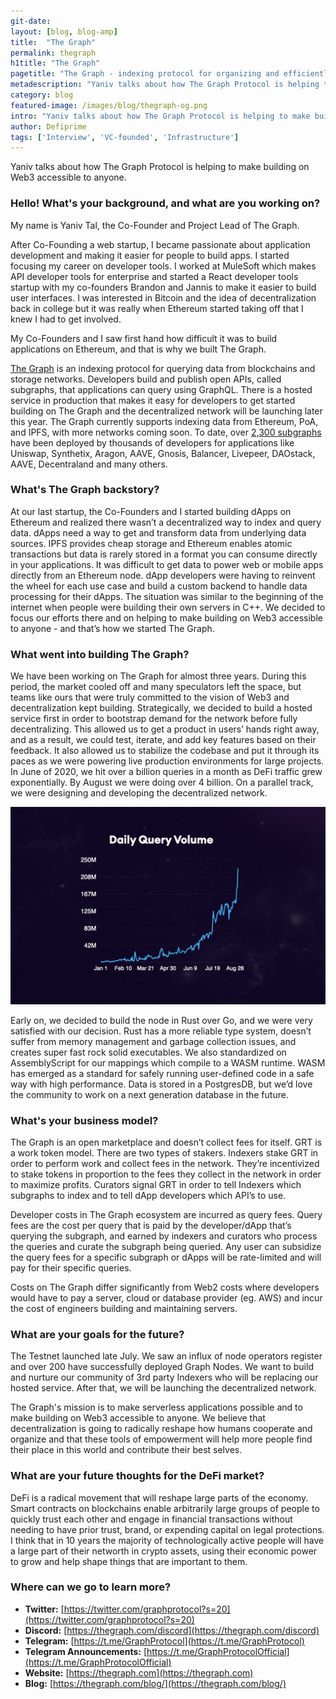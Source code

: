 ```yaml
---
git-date:
layout: [blog, blog-amp]
title:  "The Graph"
permalink: thegraph
h1title: "The Graph"
pagetitle: "The Graph - indexing protocol for organizing and efficiently accessing data from blockchains"
metadescription: "Yaniv talks about how The Graph Protocol is helping to make building on Web3 accessible to anyone. The Graph is an indexing protocol for organizing and efficiently accessing data from blockchains and storage networks"
category: blog
featured-image: /images/blog/thegraph-og.png
intro: "Yaniv talks about how The Graph Protocol is helping to make building on Web3 accessible to anyone"
author: Defiprime
tags: ['Interview', 'VC-founded', 'Infrastructure']
---
```

Yaniv talks about how The Graph Protocol is helping to make building on Web3 accessible to anyone.

### Hello! What's your background, and what are you working on?

My name is Yaniv Tal, the Co-Founder and Project Lead of The Graph.

After Co-Founding a web startup, I became passionate about application development and making it easier for people to build apps. I started focusing my career on developer tools. I worked at MuleSoft which makes API developer tools for enterprise and started a React developer tools startup with my co-founders Brandon and Jannis to make it easier to build user interfaces. I was interested in Bitcoin and the idea of decentralization back in college but it was really when Ethereum started taking off that I knew I had to get involved.

My Co-Founders and I saw first hand how difficult it was to build applications on Ethereum, and that is why we built The Graph.

[The Graph](https://thegraph.com/) is an indexing protocol for querying data from blockchains and storage networks. Developers build and publish open APIs, called subgraphs, that applications can query using GraphQL. There is a hosted service in production that makes it easy for developers to get started building on The Graph and the decentralized network will be launching later this year. The Graph currently supports indexing data from Ethereum, PoA, and IPFS, with more networks coming soon. To date, over [2,300 subgraphs](https://thegraph.com/explorer/) have been deployed by thousands of developers for applications like Uniswap, Synthetix, Aragon, AAVE, Gnosis, Balancer, Livepeer, DAOstack, AAVE, Decentraland and many others.


### What's The Graph backstory?

At our last startup, the Co-Founders and I started building dApps on Ethereum and realized there wasn’t a decentralized way to index and query data. dApps need a way to get and transform data from underlying data sources. IPFS provides cheap storage and Ethereum enables atomic transactions but data is rarely stored in a format you can consume directly in your applications. It was difficult to get data to power web or mobile apps directly from an Ethereum node. dApp developers were having to reinvent the wheel for each use case and build a custom backend to handle data processing for their dApps. The situation was similar to the beginning of the internet when people were building their own servers in C++. We decided to focus our efforts there and on helping to make building on Web3 accessible to anyone - and that’s how we started The Graph.


### What went into building The Graph?

We have been working on The Graph for almost three years. During this period, the market cooled off and many speculators left the space, but teams like ours that were truly committed to the vision of Web3 and decentralization kept building. Strategically, we decided to build a hosted service first in order to bootstrap demand for the network before fully decentralizing. This allowed us to get a product in users’ hands right away, and as a result, we could test, iterate, and add key features based on their feedback. It also allowed us to stabilize the codebase and put it through its paces as we were powering live production environments for large projects. In June of 2020, we hit over a billion queries in a month as DeFi traffic grew exponentially. By August we were doing over 4 billion. On a parallel track, we were designing and developing the decentralized network.


![](/images/blog/the-graph/image1.jpg)


Early on, we decided to build the node in Rust over Go, and we were very satisfied with our decision. Rust has a more reliable type system, doesn’t suffer from memory management and garbage collection issues, and creates super fast rock solid executables. We also standardized on AssemblyScript for our mappings which compile to a WASM runtime. WASM has emerged as a standard for safely running user-defined code in a safe way with high performance. Data is stored in a PostgresDB, but we’d love the community to work on a next generation database in the future.


### What's your business model?

The Graph is an open marketplace and doesn’t collect fees for itself. GRT is a work token model. There are two types of stakers. Indexers stake GRT in order to perform work and collect fees in the network. They’re incentivized to stake tokens in proportion to the fees they collect in the network in order to maximize profits. Curators signal GRT in order to tell Indexers which subgraphs to index and to tell dApp developers which API’s to use.

Developer costs in The Graph ecosystem are incurred as query fees. Query fees are the cost per query that is paid by the developer/dApp that’s querying the subgraph, and earned by indexers and curators who process the queries and curate the subgraph being queried. Any user can subsidize the query fees for a specific subgraph or dApps will be rate-limited and will pay for their specific queries.

Costs on The Graph differ significantly from Web2 costs where developers would have to pay a server, cloud or database provider (eg. AWS) and incur the cost of engineers building and maintaining servers.


### What are your goals for the future?

The Testnet launched late July. We saw an influx of node operators register and over 200 have successfully deployed Graph Nodes. We want to build and nurture our community of 3rd party Indexers who will be replacing our hosted service. After that, we will be launching the decentralized network.

The Graph's mission is to make serverless applications possible and to make building on Web3 accessible to anyone. We believe that decentralization is going to radically reshape how humans cooperate and organize and that these tools of empowerment will help more people find their place in this world and contribute their best selves.


### What are your future thoughts for the DeFi market?

DeFi is a radical movement that will reshape large parts of the economy. Smart contracts on blockchains enable arbitrarily large groups of people to quickly trust each other and engage in financial transactions without needing to have prior trust, brand, or expending capital on legal protections. I think that in 10 years the majority of technologically active people will have a large part of their networth in crypto assets, using their economic power to grow and help shape things that are important to them.


### Where can we go to learn more?

- **Twitter:** [https://twitter.com/graphprotocol?s=20](https://twitter.com/graphprotocol?s=20)
- **Discord:** [https://thegraph.com/discord](https://thegraph.com/discord)
- **Telegram:** [https://t.me/GraphProtocol](https://t.me/GraphProtocol)
- **Telegram Announcements:** [https://t.me/GraphProtocolOfficial](https://t.me/GraphProtocolOfficial)
- **Website:** [https://thegraph.com](https://thegraph.com)
- **Blog:** [https://thegraph.com/blog/](https://thegraph.com/blog/)
